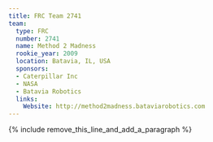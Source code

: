 ```yaml
---
title: FRC Team 2741
team:
  type: FRC
  number: 2741
  name: Method 2 Madness
  rookie_year: 2009
  location: Batavia, IL, USA
  sponsors:
  - Caterpillar Inc
  - NASA
  - Batavia Robotics
  links:
    Website: http://method2madness.bataviarobotics.com
---
```


{% include remove_this_line_and_add_a_paragraph %}